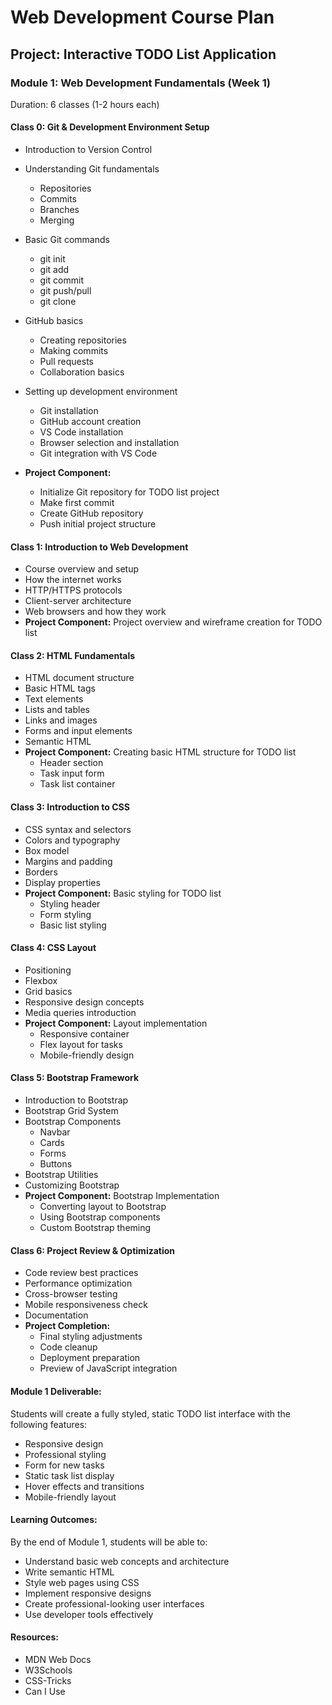 # Web Development Course Plan
## Project: Interactive TODO List Application

### Module 1: Web Development Fundamentals (Week 1)
Duration: 6 classes (1-2 hours each)

#### Class 0: Git & Development Environment Setup
- Introduction to Version Control
- Understanding Git fundamentals
  - Repositories
  - Commits
  - Branches
  - Merging
  
- Basic Git commands
  - git init
  - git add
  - git commit
  - git push/pull
  - git clone
- GitHub basics
  - Creating repositories
  - Making commits
  - Pull requests
  - Collaboration basics
- Setting up development environment
  - Git installation
  - GitHub account creation
  - VS Code installation
  - Browser selection and installation
  - Git integration with VS Code
- **Project Component:** 
  - Initialize Git repository for TODO list project
  - Make first commit
  - Create GitHub repository
  - Push initial project structure

#### Class 1: Introduction to Web Development
- Course overview and setup
- How the internet works
- HTTP/HTTPS protocols
- Client-server architecture
- Web browsers and how they work
- **Project Component:** Project overview and wireframe creation for TODO list

#### Class 2: HTML Fundamentals
- HTML document structure
- Basic HTML tags
- Text elements
- Lists and tables
- Links and images
- Forms and input elements
- Semantic HTML
- **Project Component:** Creating basic HTML structure for TODO list
  - Header section
  - Task input form
  - Task list container

#### Class 3: Introduction to CSS
- CSS syntax and selectors
- Colors and typography
- Box model
- Margins and padding
- Borders
- Display properties
- **Project Component:** Basic styling for TODO list
  - Styling header
  - Form styling
  - Basic list styling

#### Class 4: CSS Layout
- Positioning
- Flexbox
- Grid basics
- Responsive design concepts
- Media queries introduction
- **Project Component:** Layout implementation
  - Responsive container
  - Flex layout for tasks
  - Mobile-friendly design

#### Class 5: Bootstrap Framework
- Introduction to Bootstrap
- Bootstrap Grid System
- Bootstrap Components
  - Navbar
  - Cards
  - Forms
  - Buttons
- Bootstrap Utilities
- Customizing Bootstrap
- **Project Component:** Bootstrap Implementation
  - Converting layout to Bootstrap
  - Using Bootstrap components
  - Custom Bootstrap theming

#### Class 6: Project Review & Optimization
- Code review best practices
- Performance optimization
- Cross-browser testing
- Mobile responsiveness check
- Documentation
- **Project Completion:**
  - Final styling adjustments
  - Code cleanup
  - Deployment preparation
  - Preview of JavaScript integration

#### Module 1 Deliverable:
Students will create a fully styled, static TODO list interface with the following features:
- Responsive design
- Professional styling
- Form for new tasks
- Static task list display
- Hover effects and transitions
- Mobile-friendly layout

#### Learning Outcomes:
By the end of Module 1, students will be able to:
- Understand basic web concepts and architecture
- Write semantic HTML
- Style web pages using CSS
- Implement responsive designs
- Create professional-looking user interfaces
- Use developer tools effectively

#### Resources:
- MDN Web Docs
- W3Schools
- CSS-Tricks
- Can I Use

